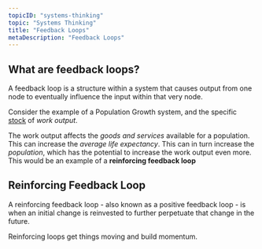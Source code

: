 ```yaml
---
topicID: "systems-thinking"
topic: "Systems Thinking"
title: "Feedback Loops"
metaDescription: "Feedback Loops"
---
```


## What are feedback loops?

A feedback loop is a structure within a system that causes output from one node to eventually influence the input within that very node.

Consider the example of a Population Growth system, and the specific [stock](/docs/systems-thinking/stocks) of _work output_.

The work output affects the *goods and services* available for a population. This can increase the *average life expectancy*. This can in turn increase the *population*, which has the potential to increase the work output even more. This would be an example of a **reinforcing feedback loop**

## Reinforcing Feedback Loop

A reinforcing feedback loop - also known as a positive feedback loop - is when an initial change is reinvested to further perpetuate that change in the future.

Reinforcing loops get things moving and build momentum.
